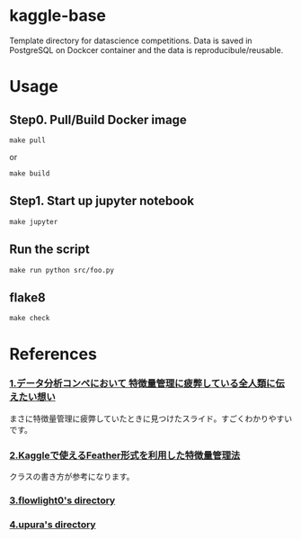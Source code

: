 # kaggle-base
Template directory for datascience competitions.
Data is saved in PostgreSQL on Dockcer container and the data is reproducibule/reusable.

# Usage

## Step0. Pull/Build Docker image
```
make pull
```
or 
```
make build
```

## Step1. Start up jupyter notebook
```
make jupyter
```

## Run the script
```
make run python src/foo.py
```

## flake8
```
make check
```

# References
### [1.データ分析コンペにおいて 特徴量管理に疲弊している全人類に伝えたい想い][1] 
まさに特徴量管理に疲弊していたときに見つけたスライド。すごくわかりやすいです。
### [2.Kaggleで使えるFeather形式を利用した特徴量管理法][2]
クラスの書き方が参考になります。
### [3.flowlight0's directory][3]
### [4.upura's directory][4]


[1]:https://speakerdeck.com/takapy/detafen-xi-konpenioite-te-zheng-liang-guan-li-nipi-bi-siteiruquan-ren-lei-nichuan-etaixiang-i
[2]:https://amalog.hateblo.jp/entry/kaggle-feature-management
[3]:https://github.com/flowlight0/talkingdata-adtracking-fraud-detection
[4]:https://github.com/upura/ml-competition-template-titanic
